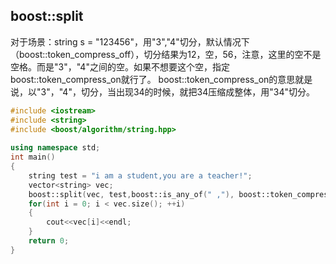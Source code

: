 ## boost::split

对于场景：string s = "123456"，用"3","4"切分，默认情况下（boost::token_compress_off），切分结果为12，空，56，注意，这里的空不是空格。而是"3"，"4"之间的空。如果不想要这个空，指定boost::token_compress_on就行了。
boost::token_compress_on的意思就是说，以"3"，"4"，切分，当出现34的时候，就把34压缩成整体，用"34"切分。

```cpp
#include <iostream>
#include <string>
#include <boost/algorithm/string.hpp>
 
using namespace std;
int main()
{
    string test = "i am a student,you are a teacher!";
    vector<string> vec;
    boost::split(vec, test,boost::is_any_of(" ,"), boost::token_compress_on);
    for(int i = 0; i < vec.size(); ++i)
    {
        cout<<vec[i]<<endl;
    }
    return 0;
}
```

